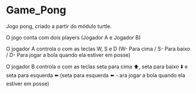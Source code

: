 # Game_Pong
Jogo pong, criado a partir do módulo turtle.


O jogo conta com dois players (Jogador A e Jogador B)


O jogador A controla o com as teclas W, S e D  (W- Para cima / S- Para baixo / D- Para jogar a bola quando ela estiver em posse)


O jogador B controla o com as teclas seta para cima :arrow_up:, seta para baixo :arrow_down: e seta para esquerda :arrow_left: 
(seta para esquerda :arrow_left: - ara jogar a bola quando ela estiver em posse)
